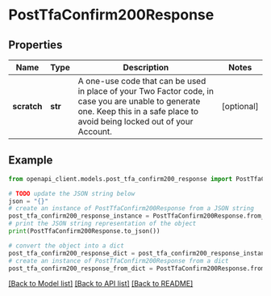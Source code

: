 # PostTfaConfirm200Response


## Properties

Name | Type | Description | Notes
------------ | ------------- | ------------- | -------------
**scratch** | **str** | A one-use code that can be used in place of your Two Factor code, in case you are unable to generate one.  Keep this in a safe place to avoid being locked out of your Account. | [optional] 

## Example

```python
from openapi_client.models.post_tfa_confirm200_response import PostTfaConfirm200Response

# TODO update the JSON string below
json = "{}"
# create an instance of PostTfaConfirm200Response from a JSON string
post_tfa_confirm200_response_instance = PostTfaConfirm200Response.from_json(json)
# print the JSON string representation of the object
print(PostTfaConfirm200Response.to_json())

# convert the object into a dict
post_tfa_confirm200_response_dict = post_tfa_confirm200_response_instance.to_dict()
# create an instance of PostTfaConfirm200Response from a dict
post_tfa_confirm200_response_from_dict = PostTfaConfirm200Response.from_dict(post_tfa_confirm200_response_dict)
```
[[Back to Model list]](../README.md#documentation-for-models) [[Back to API list]](../README.md#documentation-for-api-endpoints) [[Back to README]](../README.md)


